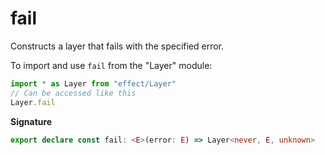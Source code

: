 # fail

Constructs a layer that fails with the specified error.

To import and use `fail` from the "Layer" module:

```ts
import * as Layer from "effect/Layer"
// Can be accessed like this
Layer.fail
```

**Signature**

```ts
export declare const fail: <E>(error: E) => Layer<never, E, unknown>
```
